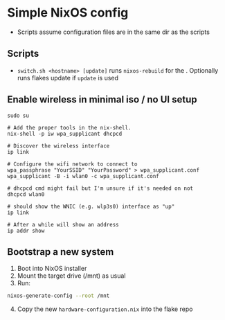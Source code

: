 # Simple NixOS config

- Scripts assume configuration files are in the same dir as the scripts

## Scripts

- `switch.sh <hostname> [update]` runs `nixos-rebuild` for the <hostname>.
  Optionally runs flakes update if `update` is used

## Enable wireless in minimal iso / no UI setup

```
sudo su

# Add the proper tools in the nix-shell. 
nix-shell -p iw wpa_supplicant dhcpcd

# Discover the wireless interface
ip link

# Configure the wifi network to connect to
wpa_passphrase "YourSSID" "YourPassword" > wpa_supplicant.conf
wpa_supplicant -B -i wlan0 -c wpa_supplicant.conf

# dhcpcd cmd might fail but I'm unsure if it's needed on not
dhcpcd wlan0

# should show the WNIC (e.g. wlp3s0) interface as "up"
ip link

# After a while will show an address
ip addr show
```

## Bootstrap a new system

1. Boot into NixOS installer
2. Mount the target drive (/mnt) as usual
3. Run:
```sh
nixos-generate-config --root /mnt
```
4. Copy the new `hardware-configuration.nix` into the flake repo
